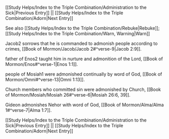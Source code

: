 [[Study Helps/Index to the Triple Combination/Administration to the Sick|Previous Entry]]  ||  [[Study Helps/Index to the Triple Combination/Adorn|Next Entry]]

 See also [[Study Helps/Index to the Triple Combination/Rebuke|Rebuke]]; [[Study Helps/Index to the Triple Combination/Warn, Warning|Warn]]

 Jacob2 sorrows that he is commanded to admonish people according to crimes, [[Book of Mormon/Jacob/Jacob 2#^verse-9|Jacob 2:9]].

 father of Enos2 taught him in nurture and admonition of the Lord, [[Book of Mormon/Enos#^verse-1|Enos 1:1]].

 people of Mosiah1 were admonished continually by word of God, [[Book of Mormon/Omni#^verse-13|Omni 1:13]].

 Church members who committed sin were admonished by Church, [[Book of Mormon/Mosiah/Mosiah 26#^verse-6|Mosiah 26:6, 39]].

 Gideon admonishes Nehor with word of God, [[Book of Mormon/Alma/Alma 1#^verse-7|Alma 1:7]].

[[Study Helps/Index to the Triple Combination/Administration to the Sick|Previous Entry]]  ||  [[Study Helps/Index to the Triple Combination/Adorn|Next Entry]]